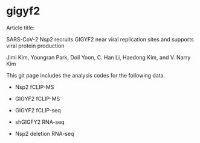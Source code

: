 # gigyf2
Article title:

SARS-CoV-2 Nsp2 recruits GIGYF2 near viral replication sites and supports viral protein production

Jimi Kim, Youngran Park, Doil Yoon, C. Han Li, Haedong Kim, and V. Narry Kim

This git page includes the analysis codes for the following data.

- Nsp2 fCLIP-MS

- GIGYF2 fCLIP-MS

- GIGYF2 fCLIP-seq

- shGIGFY2 RNA-seq

- Nsp2 deletion RNA-seq

